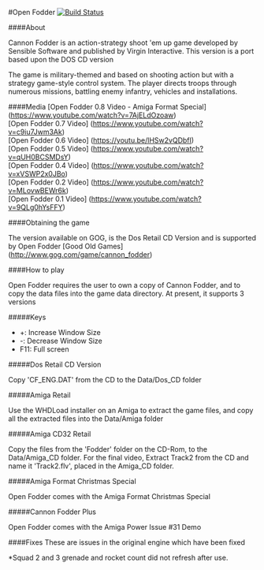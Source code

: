 #Open Fodder
[![Build Status](https://travis-ci.org/segrax/openfodder.svg?branch=master)](https://travis-ci.org/segrax/openfodder)

####About

Cannon Fodder is an action-strategy shoot 'em up game developed by Sensible Software and published by Virgin Interactive. This version is a port based upon the DOS CD version

The game is military-themed and based on shooting action but with a strategy game-style 
control system. The player directs troops through numerous missions, battling enemy infantry, vehicles and installations.

####Media
[Open Fodder 0.8 Video - Amiga Format Special] (https://www.youtube.com/watch?v=7AjELdOzoaw)  
[Open Fodder 0.7 Video] (https://www.youtube.com/watch?v=c9iu7Jwm3Ak)  
[Open Fodder 0.6 Video] (https://youtu.be/lHSw2vQDbfI)  
[Open Fodder 0.5 Video] (https://www.youtube.com/watch?v=qUH0BCSMDsY)  
[Open Fodder 0.4 Video] (https://www.youtube.com/watch?v=xVSWP2x0JBo)  
[Open Fodder 0.2 Video] (https://www.youtube.com/watch?v=MLovwBEWr6k)  
[Open Fodder 0.1 Video] (https://www.youtube.com/watch?v=9QLg0hYsFFY)  

####Obtaining the game

The version available on GOG, is the Dos Retail CD Version and is supported by Open Fodder
[Good Old Games] (http://www.gog.com/game/cannon_fodder)

####How to play

Open Fodder requires the user to own a copy of Cannon Fodder, and to copy the data files into the game data directory.
At present, it supports 3 versions

#####Keys

* +:   Increase Window Size
* -:   Decrease Window Size 
* F11: Full screen  

#####Dos Retail CD Version

Copy 'CF_ENG.DAT' from the CD to the Data/Dos_CD folder
  
#####Amiga Retail

Use the WHDLoad installer on an Amiga to extract the game files, and copy all the extracted files into the Data/Amiga folder
  
#####Amiga CD32 Retail

Copy the files from the 'Fodder' folder on the CD-Rom, to the Data/Amiga_CD folder. For the final video, Extract Track2 from the CD and name it 'Track2.flv', placed in the Amiga_CD folder.
  
#####Amiga Format Christmas Special

Open Fodder comes with the Amiga Format Christmas Special
  
#####Cannon Fodder Plus

Open Fodder comes with the Amiga Power Issue #31 Demo
  
####Fixes
These are issues in the original engine which have been fixed

*Squad 2 and 3 grenade and rocket count did not refresh after use.
